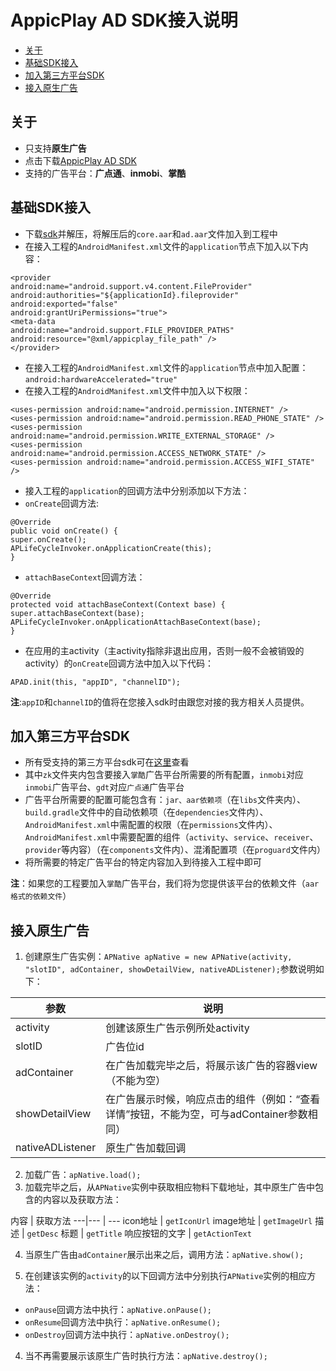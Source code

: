 # AppicPlay AD SDK接入说明

* [关于](#start)
* [基础SDK接入](#step1)
* [加入第三方平台SDK](#step2)
* [接入原生广告](#step3)

## <a name="start">关于</a>

* 只支持**原生广告**
* 点击下载[AppicPlay AD SDK](https://github.com/KATracking/KATrackingAd/blob/master/AppicPlayAD_Android/AppicPlaySDK.zip)
* 支持的广告平台：**广点通**、**inmobi**、**掌酷**

## <a name="step1">基础SDK接入</a>

* 下载[sdk](https://github.com/KATracking/KATrackingAd/blob/master/AppicPlayAD_Android/AppicPlaySDK.zip)并解压，将解压后的`core.aar`和`ad.aar`文件加入到工程中
* 在接入工程的`AndroidManifest.xml`文件的`application`节点下加入以下内容：  
```
<provider
android:name="android.support.v4.content.FileProvider"
android:authorities="${applicationId}.fileprovider"
android:exported="false"
android:grantUriPermissions="true">
<meta-data
android:name="android.support.FILE_PROVIDER_PATHS"
android:resource="@xml/appicplay_file_path" />
</provider>
```
* 在接入工程的`AndroidManifest.xml`文件的`application`节点中加入配置：`android:hardwareAccelerated="true"`
* 在接入工程的`AndroidManifest.xml`文件中加入以下权限：
```
<uses-permission android:name="android.permission.INTERNET" />
<uses-permission android:name="android.permission.READ_PHONE_STATE" />
<uses-permission android:name="android.permission.WRITE_EXTERNAL_STORAGE" />
<uses-permission android:name="android.permission.ACCESS_NETWORK_STATE" />
<uses-permission android:name="android.permission.ACCESS_WIFI_STATE" />
```

* 接入工程的`application`的回调方法中分别添加以下方法：
* `onCreate`回调方法:
```
@Override
public void onCreate() {
super.onCreate();
APLifeCycleInvoker.onApplicationCreate(this);
}
```
* `attachBaseContext`回调方法：
```
@Override
protected void attachBaseContext(Context base) {
super.attachBaseContext(base);
APLifeCycleInvoker.onApplicationAttachBaseContext(base);
}
```

* 在应用的主activity（主activity指除非退出应用，否则一般不会被销毁的activity）的`onCreate`回调方法中加入以下代码：
```
APAD.init(this, "appID", "channelID");
```
**注**:`appID`和`channelID`的值将在您接入sdk时由跟您对接的我方相关人员提供。

## <a name="step2">加入第三方平台SDK</a>

* 所有受支持的第三方平台sdk可在[这里](https://github.com/KATracking/KATrackingAd/tree/master/AppicPlayAD_Android/ThirdParyADLibs)查看
* 其中`zk`文件夹内包含要接入`掌酷`广告平台所需要的所有配置，`inmobi`对应`inmobi`广告平台、`gdt`对应`广点通`广告平台
* 广告平台所需要的配置可能包含有：`jar、aar依赖项`（在`libs`文件夹内）、`build.gradle`文件中的自动依赖项（在`dependencies`文件内）、`AndroidManifest.xml`中需配置的权限（在`permissions`文件内）、`AndroidManifest.xml`中需要配置的组件（`activity`、`service`、`receiver`、`provider`等内容）（在`components`文件内）、混淆配置项（在`proguard`文件内）
* 将所需要的特定广告平台的特定内容加入到待接入工程中即可

**注**：如果您的工程要加入`掌酷`广告平台，我们将为您提供该平台的依赖文件（`aar格式的依赖文件`）

## <a name="step3">接入原生广告</a>

1. 创建原生广告实例：`APNative apNative = new APNative(activity, "slotID", adContainer, showDetailView, nativeADListener);`参数说明如下： 

参数    |   说明
--- |   ---
activity    |   创建该原生广告示例所处activity
slotID  |   广告位id
adContainer |   在广告加载完毕之后，将展示该广告的容器view（不能为空）
showDetailView  |   在广告展示时候，响应点击的组件（例如：“查看详情”按钮，不能为空，可与adContainer参数相同）
nativeADListener    |   原生广告加载回调

2. 加载广告：`apNative.load();`
3. 加载完毕之后，从`APNative`实例中获取相应物料下载地址，其中原生广告中包含的内容以及获取方法：

内容 | 获取方法 
---|--- | ---
icon地址    | `getIconUrl`
image地址   | `getImageUrl`
描述    |   `getDesc`
标题    |   `getTitle`
响应按钮的文字  |   `getActionText`

4. 当原生广告由`adContainer`展示出来之后，调用方法：`apNative.show();`

3. 在创建该实例的`activity`的以下回调方法中分别执行`APNative`实例的相应方法：
* `onPause`回调方法中执行：`apNative.onPause();`
* `onResume`回调方法中执行：`apNative.onResume();`
* `onDestroy`回调方法中执行：`apNative.onDestroy();`
4. 当不再需要展示该原生广告时执行方法：`apNative.destroy();`
